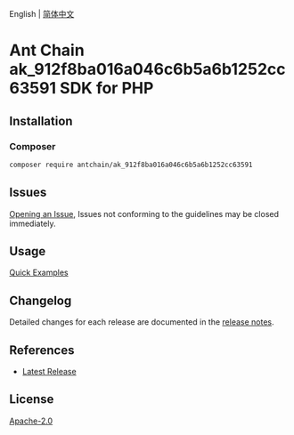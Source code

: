 English | [简体中文](README-CN.md)

# Ant Chain ak_912f8ba016a046c6b5a6b1252cc63591 SDK for PHP

## Installation

### Composer

```bash
composer require antchain/ak_912f8ba016a046c6b5a6b1252cc63591
```

## Issues

[Opening an Issue](https://github.com/alipay/antchain-openapi-prod-sdk/issues/new), Issues not conforming to the guidelines may be closed immediately.

## Usage

[Quick Examples](https://github.com/alipay/antchain-openapi-prod-sdk/blob/master/docs/0-Examples-EN.md#quick-examples)

## Changelog

Detailed changes for each release are documented in the [release notes](./ChangeLog.txt).

## References

* [Latest Release](https://github.com/antchain-openapi-sdk-php)

## License

[Apache-2.0](http://www.apache.org/licenses/LICENSE-2.0)
